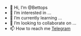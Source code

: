 - 👋 Hi, I’m @Bettops
- 👀 I’m interested in ...
- 🌱 I’m currently learning ...
- 💞️ I’m looking to collaborate on ...
- 📫 How to reach me [Telegram](https://t.me/bettmark)

<!---
Bettops/Bettops is a ✨ special ✨ repository because its `README.md` (this file) appears on your GitHub profile.
You can click the Preview link to take a look at your changes.
--->
